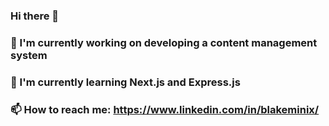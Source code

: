 ### Hi there 👋
### 🔭 I'm currently working on developing a content management system
### 🌱 I'm currently learning Next.js and Express.js
### 📫 How to reach me: https://www.linkedin.com/in/blakeminix/


<!--
**blakeminix/blakeminix** is a ✨ _special_ ✨ repository because its `README.md` (this file) appears on your GitHub profile.

Here are some ideas to get you started:

- 🔭 I’m currently working on ...
- 🌱 I’m currently learning ...
- 👯 I’m looking to collaborate on ...
- 🤔 I’m looking for help with ...
- 💬 Ask me about ...
- 📫 How to reach me: ...
- 😄 Pronouns: ...
- ⚡ Fun fact: ...
-->
